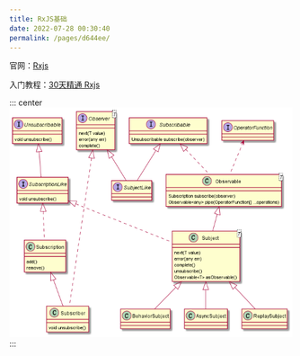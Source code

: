 ```yaml
---
title: RxJS基础
date: 2022-07-28 00:30:40
permalink: /pages/d644ee/
---
```



官网：[Rxjs](https://rxjs.dev/api)

入门教程：[30天精通 Rxjs](https://blog.jerry-hong.com/series/rxjs)


::: center
![img](/imgs/Rxjs.png)
:::
